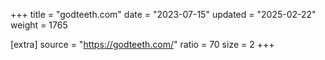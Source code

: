 +++
title = "godteeth.com"
date = "2023-07-15"
updated = "2025-02-22"
weight = 1765

[extra]
source = "https://godteeth.com/"
ratio = 70
size = 2
+++
